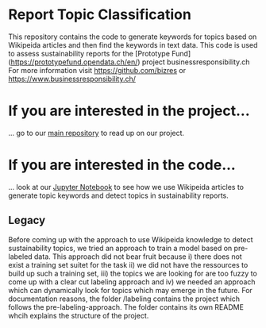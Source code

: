 # Report Topic Classification

This repository contains the code to generate keywords for topics based on Wikipeida articles and then find the keywords in text data. This code is used to assess sustainability reports for the [Prototype Fund] (https://prototypefund.opendata.ch/en/) project businessresponsibility.ch For more information visit https://github.com/bizres or https://www.businessresponsibility.ch/

# If you are interested in the project...

... go to our [main repository](https://github.com/bizres) to read up on our project.

# If you are interested in the code...

... look at our [Jupyter Notebook](https://github.com/bizres/report-topic-classification/blob/master/usage_example.ipynb) to see how we use Wikipeida articles to generate topic keywords and detect topics in sustainability reports.

## Legacy
Before coming up with the approach to use Wikipeida knowledge to detect sustainability topics, we tried an approach to train a model based on pre-labeled data. This approach did not bear fruit because i) there does not exist a training set suitet for the task ii) we did not have the ressources to build up such a training set, iii) the topics we are looking for are too fuzzy to come up with a clear cut labeling approach and iv) we needed an approach which can dynamically look for topics which may emerge in the future. For documentation reasons, the folder /labeling contains the project which follows the pre-labeling-approach. The folder contains its own README whcih explains the structure of the project.
